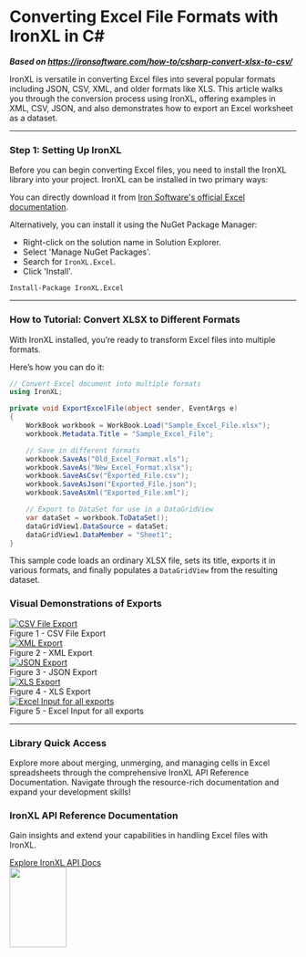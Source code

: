 # Converting Excel File Formats with IronXL in C&num;

***Based on <https://ironsoftware.com/how-to/csharp-convert-xlsx-to-csv/>***


IronXL is versatile in converting Excel files into several popular formats including JSON, CSV, XML, and older formats like XLS. This article walks you through the conversion process using IronXL, offering examples in XML, CSV, JSON, and also demonstrates how to export an Excel worksheet as a dataset.


---

### Step 1: Setting Up IronXL

Before you can begin converting Excel files, you need to install the IronXL library into your project. IronXL can be installed in two primary ways:

You can directly download it from [Iron Software's official Excel documentation](https://ironsoftware.com/csharp/excel/docs/).

Alternatively, you can install it using the NuGet Package Manager:

- Right-click on the solution name in Solution Explorer.
- Select 'Manage NuGet Packages'.
- Search for `IronXL.Excel`.
- Click 'Install'.

```shell
Install-Package IronXL.Excel
```

---

### How to Tutorial: Convert XLSX to Different Formats

With IronXL installed, you’re ready to transform Excel files into multiple formats.

Here’s how you can do it:

```cs
// Convert Excel document into multiple formats
using IronXL;

private void ExportExcelFile(object sender, EventArgs e)
{
    WorkBook workbook = WorkBook.Load("Sample_Excel_File.xlsx");
    workbook.Metadata.Title = "Sample_Excel_File";

    // Save in different formats
    workbook.SaveAs("Old_Excel_Format.xls");
    workbook.SaveAs("New_Excel_Format.xlsx");
    workbook.SaveAsCsv("Exported_File.csv");
    workbook.SaveAsJson("Exported_File.json");
    workbook.SaveAsXml("Exported_File.xml");

    // Export to DataSet for use in a DataGridView
    var dataSet = workbook.ToDataSet();
    dataGridView1.DataSource = dataSet;
    dataGridView1.DataMember = "Sheet1";
}
```

This sample code loads an ordinary XLSX file, sets its title, exports it in various formats, and finally populates a `DataGridView` from the resulting dataset.

### Visual Demonstrations of Exports

<div class="content-img-align-center">
	<div class="center-image-wrapper">
    <a href="https://ironsoftware.com/img/faq/excel/csharp-convert-xlsx-to-csv/csv-file-export.png" target="_blank">
      <img class="img-responsive" src="https://ironsoftware.com/img/faq/excel/csharp-convert-xlsx-to-csv/csv-file-export.png" alt="CSV File Export">
    </a>
    <div class="image-description">
      <span class="image-description-text_strong">Figure 1</span> - <span class="image-description-text_italic">CSV File Export</span>
    </div>
  </div>
</div>

<div class="content-img-align-center">
	<div class="center-image-wrapper">
    <a href="https://ironsoftware.com/img/faq/excel/csharp-convert-xlsx-to-csv/xml-export.png" target="_blank">
      <img class="img-responsive" src="https://ironsoftware.com/img/faq/excel/csharp-convert-xlsx-to-csv/xml-export.png" alt="XML Export">
    </a>
    <div class="image-description">
      <span class="image-description-text_strong">Figure 2</span> - <span class="image-description-text_italic">XML Export</span>
    </div>
  </div>
</div>

<div class="content-img-align-center">
	<div class="center-image-wrapper">
    <a href="https://ironsoftware.com/img/faq/excel/csharp-convert-xlsx-to-csv/json-export.png" target="_blank">
      <img class="img-responsive" src="https://ironsoftware.com/img/faq/excel/csharp-convert-xlsx-to-csv/json-export.png" alt="JSON Export">
    </a>
    <div class="image-description">
      <span class="image-description-text_strong">Figure 3</span> - <span class="image-description-text_italic">JSON Export</span>
    </div>
  </div>
</div>

<div class="content-img-align-center">
	<div class="center-image-wrapper">
    <a href="https://ironsoftware.com/img/faq/excel/csharp-convert-xlsx-to-csv/xls-export.png" target="_blank">
      <img class="img-responsive" src="https://ironsoftware.com/img/faq/excel/csharp-convert-xlsx-to-csv/xls-export.png" alt="XLS Export">
    </a>
    <div class="image-description">
      <span class="image-description-text_strong">Figure 4</span> - <span class="image-description-text_italic">XLS Export</span>
    </div>
  </div>
</div>

<div class="content-img-align-center">
  <div class="center-image-wrapper">
    <a href="https://ironsoftware.com/img/faq/excel/csharp-convert-xlsx-to-csv/excel-input-for-all-exports.png" target="_blank">
      <img class="img-responsive" src="https://ironsoftware.com/img/faq/excel/csharp-convert-xlsx-to-csv/excel-input-for-all-exports.png" alt="Excel Input for all exports">
    </a>
    <div class="image-description">
      <span class="image-description-text_strong">Figure 5</span> - <span class="image-description-text_italic">Excel Input for all exports</span>
    </div>
  </div>
</div>

---

### Library Quick Access

Explore more about merging, unmerging, and managing cells in Excel spreadsheets through the comprehensive IronXL API Reference Documentation. Navigate through the resource-rich documentation and expand your development skills!

<div class="tutorial-section">
  <div class="row">
    <div class="col-sm-8">
      <h3>IronXL API Reference Documentation</h3>
      <p>Gain insights and extend your capabilities in handling Excel files with IronXL.</p>
      <a class="doc-link" href="https://ironsoftware.com/csharp/excel/object-reference/api/" target="_blank">Explore IronXL API Docs <i class="fa fa-chevron-right"></i></a>
    </div>
    <div class="col-sm-4">
      <div class="tutorial-image">
        <img style="max-width: 110px; width: 100px; height: 140px;" alt="" class="img-responsive add-shadow" src="https://ironsoftware.com/img/svgs/documentation.svg" width="100" height="140">
      </div>
    </div>
  </div>
</div>